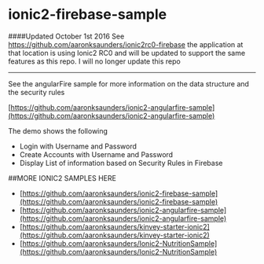 # ionic2-firebase-sample

####Updated October 1st 2016 
See https://github.com/aaronksaunders/ionic2rc0-firebase the application at that location is using Ionic2 RC0 and will be updated to support the same features as this repo. I will no longer update this repo

---

See the angularFire sample for more information on the data structure and the security rules

[https://github.com/aaronksaunders/ionic2-angularfire-sample](https://github.com/aaronksaunders/ionic2-angularfire-sample)

The demo shows the following

- Login with Username and Password
- Create Accounts with Username and Password
- Display List of information based on Security Rules in Firebase

##MORE IONIC2 SAMPLES HERE
- [https://github.com/aaronksaunders/ionic2-firebase-sample](https://github.com/aaronksaunders/ionic2-firebase-sample)
- [https://github.com/aaronksaunders/ionic2-angularfire-sample](https://github.com/aaronksaunders/ionic2-angularfire-sample)
- [https://github.com/aaronksaunders/kinvey-starter-ionic2](https://github.com/aaronksaunders/kinvey-starter-ionic2)
- [https://github.com/aaronksaunders/Ionic2-NutritionSample](https://github.com/aaronksaunders/Ionic2-NutritionSample)
